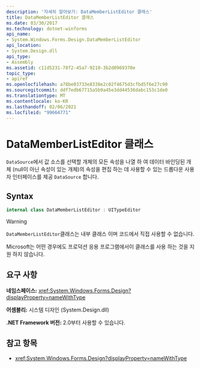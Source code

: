 ```yaml
---
description: '자세히 알아보기: DataMemberListEditor 클래스'
title: DataMemberListEditor 클래스
ms.date: 03/30/2017
ms.technology: dotnet-winforms
api_name:
- System.Windows.Forms.Design.DataMemberListEditor
api_location:
- System.Design.dll
api_type:
- Assembly
ms.assetid: c11d5231-78f2-45a7-9210-3b2d0969370e
topic_type:
- apiref
ms.openlocfilehash: a78be03733e8338e2c02f4675d3cfbd5f6e27c90
ms.sourcegitcommit: ddf7edb67715a5b9a45e3dd44536dabc153c1de0
ms.translationtype: MT
ms.contentlocale: ko-KR
ms.lasthandoff: 02/06/2021
ms.locfileid: "99664771"
---
```

# <a name="datamemberlisteditor-class"></a>DataMemberListEditor 클래스

`DataSource`에서 값 소스를 선택할 개체의 모든 속성을 나열 하 여 데이터 바인딩된 개체 (null이 아닌 속성이 있는 개체)의 속성을 편집 하는 데 사용할 수 있는 드롭다운 사용자 인터페이스를 제공 `DataSource` 합니다.  
  
## <a name="syntax"></a>Syntax
  
```csharp  
internal class DataMemberListEditor : UITypeEditor
```

> [!WARNING]
> `DataMemberListEditor`클래스는 내부 클래스 이며 코드에서 직접 사용할 수 없습니다.
>
> Microsoft는 어떤 경우에도 프로덕션 응용 프로그램에서이 클래스를 사용 하는 것을 지원 하지 않습니다.
  
## <a name="requirements"></a>요구 사항

**네임스페이스:** <xref:System.Windows.Forms.Design?displayProperty=nameWithType>  
  
**어셈블리:** 시스템 디자인 (System.Design.dll)  
  
**.NET Framework 버전:** 2.0부터 사용할 수 있습니다.  
  
## <a name="see-also"></a>참고 항목

- <xref:System.Windows.Forms.Design?displayProperty=nameWithType>
